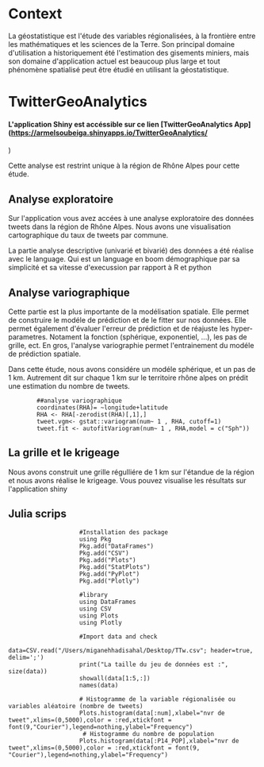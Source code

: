# Context

La géostatistique est l'étude des variables régionalisées, à la frontière entre les mathématiques et les sciences de la Terre. Son principal domaine d'utilisation a historiquement été l'estimation des gisements miniers, mais son domaine d'application actuel est beaucoup plus large et tout phénomène spatialisé peut être étudié en utilisant la géostatistique.

# TwitterGeoAnalytics

#### L'application Shiny est accéssible sur ce lien [TwitterGeoAnalytics App](https://armelsoubeiga.shinyapps.io/TwitterGeoAnalytics/
)

Cette analyse est restrint unique à la région de Rhône Alpes pour cette étude.


## Analyse exploratoire

Sur l'application vous avez accées à une analyse exploratoire des données tweets dans la région de Rhône Alpes. Nous avons une visualisation cartographique du taux de tweets par commune.

La partie analyse descriptive (univarié et bivarié) des données a été réalise avec le language. Qui est un language en boom démographique par sa simplicité et sa vitesse d'execussion par rapport à R et python

## Analyse variographique

Cette partie est la plus importante de la modélisation spatiale. Elle permet de construire le modéle de prédiction et de le fitter sur nos données. Elle permet également d'évaluer l'erreur de prédiction et de réajuste les hyper-parametres. Notament la fonction (sphérique, exponentiel, ...), les pas de grille, ect. En gros, l'analyse variographie permet l'entrainement du modéle de prédiction spatiale.

Dans cette étude, nous avons considére un modéle sphérique, et un pas de 1 km. Autrement dit sur chaque 1 km sur le territoire rhône alpes on prédit une estimation du nombre de tweets.

            ##analyse variographique
            coordinates(RHA)= ~longitude+latitude
            RHA <- RHA[-zerodist(RHA)[,1],] 
            tweet.vgm<- gstat::variogram(num~ 1 , RHA, cutoff=1)
            tweet.fit <- autofitVariogram(num~ 1 , RHA,model = c("Sph"))

## La grille et le krigeage

Nous avons construit une grille régulliére de 1 km sur l'étandue de la région et nous avons réalise le krigeage. Vous pouvez visualise les résultats sur l'application shiny

## Julia scrips
                        
                        #Installation des package
                        using Pkg
                        Pkg.add("DataFrames")
                        Pkg.add("CSV")
                        Pkg.add("Plots")
                        Pkg.add("StatPlots")
                        Pkg.add("PyPlot")
                        Pkg.add("Plotly")
                        
                        #library
                        using DataFrames
                        using CSV
                        using Plots
                        using Plotly

                        #Import data and check
                        data=CSV.read("/Users/miganehhadisahal/Desktop/TTw.csv"; header=true, delim=';')
                        print("La taille du jeu de données est :", size(data))
                        showall(data[1:5,:])
                        names(data)
                        
                        # Histogramme de la variable régionalisée ou variables aléatoire (nombre de tweets)
                        Plots.histogram(data[:num],xlabel="nvr de tweet",xlims=(0,5000),color = :red,xtickfont = font(9,"Courier"),legend=nothing,ylabel="Frequency")
                         # Histogramme du nombre de population
                        Plots.histogram(data[:P14_POP],xlabel="nvr de tweet",xlims=(0,5000),color = :red,xtickfont = font(9, "Courier"),legend=nothing,ylabel="Frequency")

